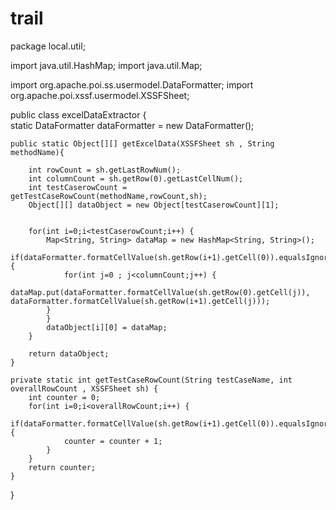 # trail

package local.util;

import java.util.HashMap;
import java.util.Map;

import org.apache.poi.ss.usermodel.DataFormatter;
import org.apache.poi.xssf.usermodel.XSSFSheet;

public class excelDataExtractor {	
	static DataFormatter dataFormatter = new DataFormatter();
	
	public static Object[][] getExcelData(XSSFSheet sh , String methodName){
	
		int rowCount = sh.getLastRowNum();
		int columnCount = sh.getRow(0).getLastCellNum();
		int testCaserowCount = getTestCaseRowCount(methodName,rowCount,sh);
		Object[][] dataObject = new Object[testCaserowCount][1];
		
			
		for(int i=0;i<testCaserowCount;i++) {
			Map<String, String> dataMap = new HashMap<String, String>();
			if(dataFormatter.formatCellValue(sh.getRow(i+1).getCell(0)).equalsIgnoreCase(methodName)) {
				for(int j=0 ; j<columnCount;j++) {					
					dataMap.put(dataFormatter.formatCellValue(sh.getRow(0).getCell(j)), dataFormatter.formatCellValue(sh.getRow(i+1).getCell(j)));
			}
			}
			dataObject[i][0] = dataMap;
		}		
		
		return dataObject;
	}
	
	private static int getTestCaseRowCount(String testCaseName, int overallRowCount , XSSFSheet sh) {
		int counter = 0;
		for(int i=0;i<overallRowCount;i++) {
			if(dataFormatter.formatCellValue(sh.getRow(i+1).getCell(0)).equalsIgnoreCase(testCaseName)) {
				counter = counter + 1;
			}
		}		
		return counter;		
	}

}
